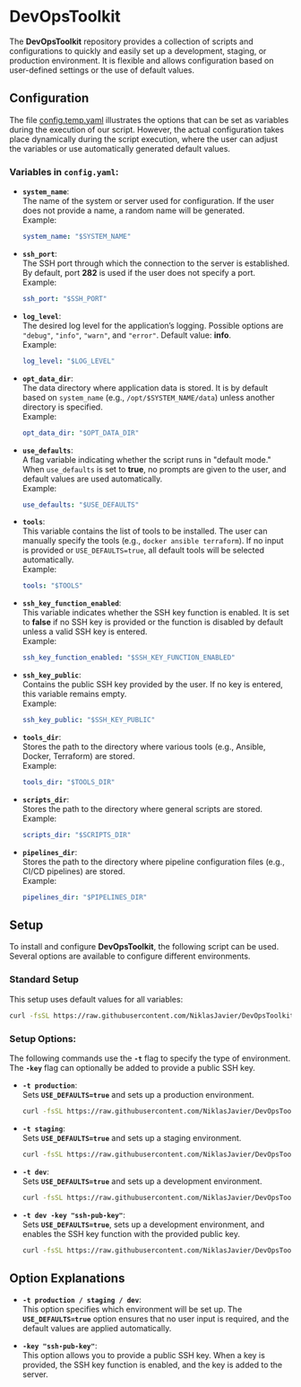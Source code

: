 # DevOpsToolkit

The **DevOpsToolkit** repository provides a collection of scripts and configurations to quickly and easily set up a development, staging, or production environment. It is flexible and allows configuration based on user-defined settings or the use of default values.

## Configuration

The file [config.temp.yaml](https://github.com/NiklasJavier/DevOpsToolkit/blob/HEAD/environments/config.temp.yaml) illustrates the options that can be set as variables during the execution of our script. However, the actual configuration takes place dynamically during the script execution, where the user can adjust the variables or use automatically generated default values.

### Variables in `config.yaml`:

- **`system_name`**:  
  The name of the system or server used for configuration. If the user does not provide a name, a random name will be generated.  
  Example:  
  ```yaml
  system_name: "$SYSTEM_NAME"
  ```

- **`ssh_port`**:  
  The SSH port through which the connection to the server is established. By default, port **282** is used if the user does not specify a port.  
  Example:  
  ```yaml
  ssh_port: "$SSH_PORT"
  ```

- **`log_level`**:  
  The desired log level for the application’s logging. Possible options are `"debug"`, `"info"`, `"warn"`, and `"error"`. Default value: **info**.  
  Example:  
  ```yaml
  log_level: "$LOG_LEVEL"
  ```

- **`opt_data_dir`**:  
  The data directory where application data is stored. It is by default based on `system_name` (e.g., `/opt/$SYSTEM_NAME/data`) unless another directory is specified.  
  Example:  
  ```yaml
  opt_data_dir: "$OPT_DATA_DIR"
  ```

- **`use_defaults`**:  
  A flag variable indicating whether the script runs in "default mode." When `use_defaults` is set to **true**, no prompts are given to the user, and default values are used automatically.  
  Example:  
  ```yaml
  use_defaults: "$USE_DEFAULTS"
  ```

- **`tools`**:  
  This variable contains the list of tools to be installed. The user can manually specify the tools (e.g., `docker ansible terraform`). If no input is provided or `USE_DEFAULTS=true`, all default tools will be selected automatically.  
  Example:  
  ```yaml
  tools: "$TOOLS"
  ```

- **`ssh_key_function_enabled`**:  
  This variable indicates whether the SSH key function is enabled. It is set to **false** if no SSH key is provided or the function is disabled by default unless a valid SSH key is entered.  
  Example:  
  ```yaml
  ssh_key_function_enabled: "$SSH_KEY_FUNCTION_ENABLED"
  ```

- **`ssh_key_public`**:  
  Contains the public SSH key provided by the user. If no key is entered, this variable remains empty.  
  Example:  
  ```yaml
  ssh_key_public: "$SSH_KEY_PUBLIC"
  ```

- **`tools_dir`**:  
  Stores the path to the directory where various tools (e.g., Ansible, Docker, Terraform) are stored.  
  Example:  
  ```yaml
  tools_dir: "$TOOLS_DIR"
  ```

- **`scripts_dir`**:  
  Stores the path to the directory where general scripts are stored.  
  Example:  
  ```yaml
  scripts_dir: "$SCRIPTS_DIR"
  ```

- **`pipelines_dir`**:  
  Stores the path to the directory where pipeline configuration files (e.g., CI/CD pipelines) are stored.  
  Example:  
  ```yaml
  pipelines_dir: "$PIPELINES_DIR"
  ```

## Setup

To install and configure **DevOpsToolkit**, the following script can be used. Several options are available to configure different environments.

### Standard Setup

This setup uses default values for all variables:

```bash
curl -fsSL https://raw.githubusercontent.com/NiklasJavier/DevOpsToolkit/dev/environments/get_devops_toolkit.sh | bash
```

### Setup Options:

The following commands use the **`-t`** flag to specify the type of environment. The **`-key`** flag can optionally be added to provide a public SSH key.

- **`-t production`**:  
  Sets **`USE_DEFAULTS=true`** and sets up a production environment.

  ```bash
  curl -fsSL https://raw.githubusercontent.com/NiklasJavier/DevOpsToolkit/dev/environments/get_devops_toolkit.sh | bash -s -- -t production
  ```

- **`-t staging`**:  
  Sets **`USE_DEFAULTS=true`** and sets up a staging environment.

  ```bash
  curl -fsSL https://raw.githubusercontent.com/NiklasJavier/DevOpsToolkit/dev/environments/get_devops_toolkit.sh | bash -s -- -t staging
  ```

- **`-t dev`**:  
  Sets **`USE_DEFAULTS=true`** and sets up a development environment.

  ```bash
  curl -fsSL https://raw.githubusercontent.com/NiklasJavier/DevOpsToolkit/dev/environments/get_devops_toolkit.sh | bash -s -- -t dev
  ```

- **`-t dev -key "ssh-pub-key"`**:  
  Sets **`USE_DEFAULTS=true`**, sets up a development environment, and enables the SSH key function with the provided public key.

  ```bash
  curl -fsSL https://raw.githubusercontent.com/NiklasJavier/DevOpsToolkit/dev/environments/get_devops_toolkit.sh | bash -s -- -t dev -key "ssh-pub-key"
  ```

## Option Explanations

- **`-t production / staging / dev`**:  
  This option specifies which environment will be set up. The **`USE_DEFAULTS=true`** option ensures that no user input is required, and the default values are applied automatically.

- **`-key "ssh-pub-key"`**:  
  This option allows you to provide a public SSH key. When a key is provided, the SSH key function is enabled, and the key is added to the server.